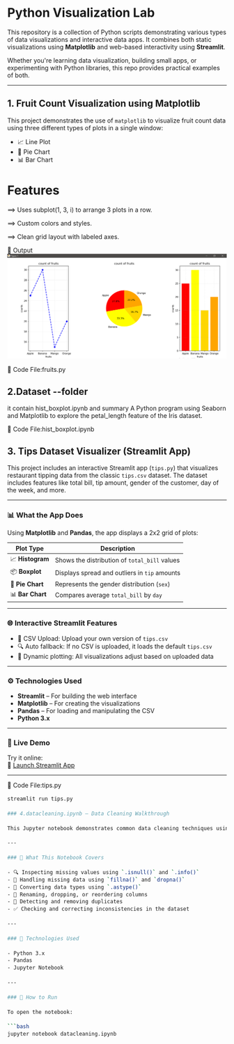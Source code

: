 # Python Visualization Lab

This repository is a collection of Python scripts demonstrating various types of data visualizations and interactive data apps. It combines both static visualizations using **Matplotlib** and web-based interactivity using **Streamlit**.

Whether you're learning data visualization, building small apps, or experimenting with Python libraries, this repo provides practical examples of both.

---


## 1. Fruit Count Visualization using Matplotlib

This project demonstrates the use of `matplotlib` to visualize fruit count data using three different types of plots in a single window:

- 📈 Line Plot
- 🥧 Pie Chart
- 📊 Bar Chart

Features
==========
==> Uses subplot(1, 3, i) to arrange 3 plots in a row.

==> Custom colors and styles.

==> Clean grid layout with labeled axes.

📸 Output
![fruitchart](Screenshot.png)

🔧 Code File:fruits.py

## 2.Dataset --folder

it contain  hist_boxplot.ipynb and summary 
A Python program using Seaborn and Matplotlib to explore the petal_length feature of the Iris dataset.

🔧 Code File:hist_boxplot.ipynb

## 3. Tips Dataset Visualizer (Streamlit App)

This project includes an interactive Streamlit app (`tips.py`) that visualizes restaurant tipping data from the classic `tips.csv` dataset. The dataset includes features like total bill, tip amount, gender of the customer, day of the week, and more.

---

### 📊 What the App Does

Using **Matplotlib** and **Pandas**, the app displays a 2x2 grid of plots:

| Plot Type           | Description |
|---------------------|-------------|
| 📈 **Histogram**     | Shows the distribution of `total_bill` values |
| 📦 **Boxplot**       | Displays spread and outliers in `tip` amounts |
| 🥧 **Pie Chart**     | Represents the gender distribution (`sex`) |
| 📊 **Bar Chart**     | Compares average `total_bill` by `day` |

---

### 🌐 Interactive Streamlit Features

- 🔄 CSV Upload: Upload your own version of `tips.csv`  
- 🔍 Auto fallback: If no CSV is uploaded, it loads the default `tips.csv`  
- 📐 Dynamic plotting: All visualizations adjust based on uploaded data  

---

### ⚙️ Technologies Used

- **Streamlit** – For building the web interface
- **Matplotlib** – For creating the visualizations
- **Pandas** – For loading and manipulating the CSV
- **Python 3.x**

---

### 🚀 Live Demo

Try it online:  
🔗 [Launch Streamlit App](https://matplotlib-xyn45ayrttylptyvc287rx.streamlit.app/)


---

🔧 Code File:tips.py

```bash
streamlit run tips.py

### 4.datacleaning.ipynb – Data Cleaning Walkthrough

This Jupyter notebook demonstrates common data cleaning techniques using **Pandas**. It’s perfect for beginners and intermediate learners who want to understand how to clean, inspect, and prepare datasets for analysis or modeling.

---

### 🔧 What This Notebook Covers

- 🔍 Inspecting missing values using `.isnull()` and `.info()`
- 🧼 Handling missing data using `fillna()` and `dropna()`
- 🔢 Converting data types using `.astype()`
- 🧹 Renaming, dropping, or reordering columns
- 🔁 Detecting and removing duplicates
- ✅ Checking and correcting inconsistencies in the dataset

---

### 🧪 Technologies Used

- Python 3.x
- Pandas
- Jupyter Notebook

---

### 📁 How to Run

To open the notebook:

```bash
jupyter notebook datacleaning.ipynb
